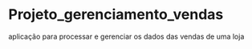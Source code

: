 # Projeto_gerenciamento_vendas
aplicação para processar e gerenciar os dados das vendas de uma loja
